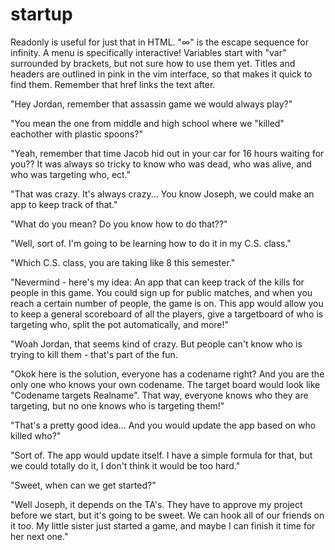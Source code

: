 # startup

Readonly is useful for just that in HTML. "&infin;" is the escape sequence for infinity. A menu is specifically interactive! Variables start with "var" surrounded by brackets, but not sure how to use them yet. Titles and headers are outlined in pink in the vim interface, so that makes it quick to find them. Remember that href links the text after.





"Hey Jordan, remember that assassin game we would always play?"

"You mean the one from middle and high school where we "killed" eachother with plastic spoons?"

"Yeah, remember that time Jacob hid out in your car for 16 hours waiting for you?? It was always 
so tricky to know who was dead, who was alive, and who was targeting who, ect."

"That was crazy. It's always crazy... You know Joseph, we could make an app to keep track of that."

"What do you mean? Do you know how to do that??"

"Well, sort of. I'm going to be learning how to do it in my C.S. class."

"Which C.S. class, you are taking like 8 this semester."

"Nevermind - here's my idea:
An app that can keep track of the kills for people in this game. You could sign up for public matches,
and when you reach a certain number of people, the game is on. This app would allow you to keep a general
scoreboard of all the players, give a targetboard of who is targeting who, split the pot automatically,
and more!"

"Woah Jordan, that seems kind of crazy. But people can't know who is trying to kill them - that's part of
the fun.

"Okok here is the solution, everyone has a codename right? And you are the only one who knows your own
codename. The target board would look like "Codename targets Realname". That way, everyone knows who 
they are targeting, but no one knows who is targeting them!"

"That's a pretty good idea... And you would update the app based on who killed who?"

"Sort of. The app would update itself. I have a simple formula for that, but we could totally do it,
I don't think it would be too hard."

"Sweet, when can we get started?"

"Well Joseph, it depends on the TA's. They have to approve my project before we start, but it's going 
to be sweet. We can hook all of our friends on it too. My little sister just started a game, and maybe
I can finish it time for her next one."
